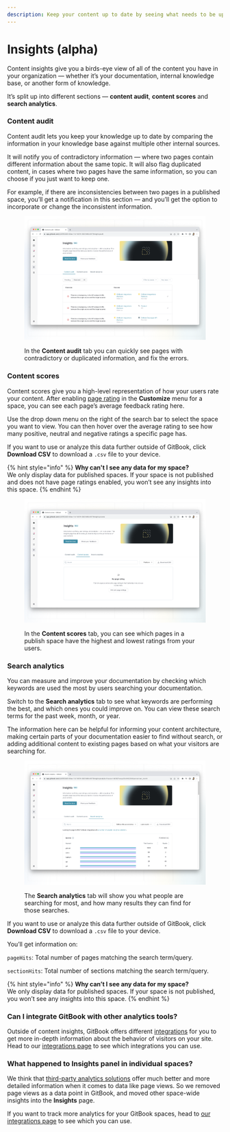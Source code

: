 ```yaml
---
description: Keep your content up to date by seeing what needs to be updated
---
```


# Insights (alpha)

Content insights give you a birds-eye view of all of the content you have in your organization — whether it’s your documentation, internal knowledge base, or another form of knowledge.&#x20;

It’s split up into different sections — **content audit**, **content scores** and **search analytics**.&#x20;

### Content audit

Content audit lets you keep your knowledge up to date by comparing the information in your knowledge base against multiple other internal sources.&#x20;

It will notify you of contradictory information — where two pages contain different information about the same topic. It will also flag duplicated content, in cases where two pages have the same information, so you can choose if you just want to keep one.

For example, if there are inconsistencies between two pages in a published space, you’ll get a notification in this section — and you’ll get the option to incorporate or change the inconsistent information.&#x20;

<figure><img src="../.gitbook/assets/content-insights.png" alt=""><figcaption><p>In the <strong>Content audit</strong> tab you can quickly see pages with contradictory or duplicated information, and fix the errors.</p></figcaption></figure>

### Content scores

Content scores give you a high-level representation of how your users rate your content. After enabling [page rating](../published-documentation/customization/space-customization.md#page-rating) in the **Customize** menu for a space, you can see each page’s average feedback rating here.&#x20;

Use the drop down menu on the right of the search bar to select the space you want to view. You can then hover over the average rating to see how many positive, neutral and negative ratings a specific page has.

If you want to use or analyze this data further outside of GitBook, click **Download CSV** to download a `.csv` file to your device.&#x20;

{% hint style="info" %}
**Why can't I see any data for my space?** \
We only display data for published spaces. If your space is not published and does not have page ratings enabled, you won’t see any insights into this space.&#x20;
{% endhint %}

<figure><img src="../.gitbook/assets/content-scores.png" alt=""><figcaption><p>In the <strong>Content scores</strong> tab, you can see which pages in a publish space have the highest and lowest ratings from your users.</p></figcaption></figure>

### Search analytics

You can measure and improve your documentation by checking which keywords are used the most by users searching your documentation.

Switch to the **Search analytics** tab to see what keywords are performing the best, and which ones you could improve on. You can view these search terms for the past week, month, or year.

The information here can be helpful for informing your content architecture, making certain parts of your documentation easier to find without search, or adding additional content to existing pages based on what your visitors are searching for.

<figure><img src="../.gitbook/assets/content-audit.png" alt=""><figcaption><p>The <strong>Search analytics</strong> tab will show you what people are searching for most, and how many results they can find for those searches.</p></figcaption></figure>

If you want to use or analyze this data further outside of GitBook, click **Download CSV** to download a `.csv` file to your device.&#x20;

You’ll get information on:

`pageHits`: Total number of pages matching the search term/query.

`sectionHits`: Total number of sections matching the search term/query.

{% hint style="info" %}
**Why can’t I see any data for my space?** \
We only display data for published spaces. If your space is not published, you won’t see any insights into this space.&#x20;
{% endhint %}

### Can I integrate GitBook with other analytics tools?&#x20;

Outside of content insights, GitBook offers different [integrations](broken-reference) for you to get more in-depth information about the behavior of visitors on your site. Head to our [integrations page](https://app.gitbook.com/integrations) to see which integrations you can use.

### What happened to Insights panel in individual spaces?

We think that [third-party analytics solutions](https://app.gitbook.com/integrations/\~/categories/analytics) offer much better and more detailed information when it comes to data like page views. So we removed page views as a data point in GitBook, and moved other space-wide insights into the **Insights** page.

If you want to track more analytics for your GitBook spaces, head to [our integrations page](https://app.gitbook.com/integrations/\~/categories/analytics) to see which you can use.
